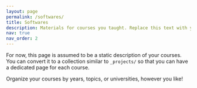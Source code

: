 ```yaml
---
layout: page
permalink: /softwares/
title: Softwares
description: Materials for courses you taught. Replace this text with your description.
nav: true
nav_order: 2
---
```


For now, this page is assumed to be a static description of your courses. You can convert it to a collection similar to `_projects/` so that you can have a dedicated page for each course.

Organize your courses by years, topics, or universities, however you like!
